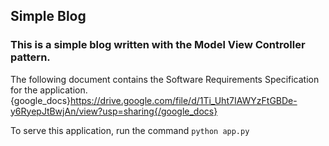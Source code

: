 ## Simple Blog
### This is a simple blog written with the Model View Controller pattern.

The following document contains the Software Requirements Specification for the application.
{google_docs}https://drive.google.com/file/d/1Ti_Uht7IAWYzFtGBDe-y6RyepJtBwjAn/view?usp=sharing{/google_docs}

To serve this application, run the command `python app.py`

